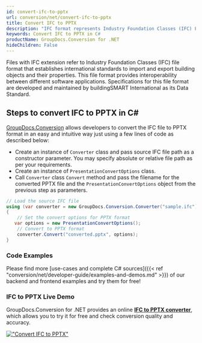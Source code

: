 ```yaml
---
id: convert-ifc-to-pptx
url: conversion/net/convert-ifc-to-pptx
title: Convert IFC to PPTX
description: "IFC format represents Industry Foundation Classes (IFC) File Format with .ifc extension. Learn how to convert IFC to PPTX file programmatically in C# language using GroupDocs.Conversion for .NET library."
keywords: Convert IFC to PPTX in C#
productName: GroupDocs.Conversion for .NET
hideChildren: False
---
```


Files with IFC extension refer to  Industry Foundation Classes (IFC) file format that establishes international standards to import and export building objects and their properties. This file format provides interoperability between different software applications. Specifications for this file format are developed and maintained by buildingSMART International as its Data Standard.

## Steps to convert IFC to PPTX in C#

[GroupDocs.Conversion](https://products.groupdocs.com/conversion/net) allows developers to convert the IFC file to PPTX format in an easy and intuitive way just using a few lines of code as described below:

* Create an instance of `Converter` class and pass source IFC file path as a constructor parameter. You may specify absolute or relative file path as per your requirements. 
* Create an instance of `PresentationConvertOptions` class.
* Call `Converter` class `Convert` method and pass the filename for the converted PPTX file and the `PresentationConvertOptions` object from the previous step as parameters.

```csharp
// Load the source IFC file
using (var converter = new GroupDocs.Conversion.Converter("sample.ifc"))
{
    // Set the convert options for PPTX format
   var options = new PresentationConvertOptions();
    // Convert to PPTX format
    converter.Convert("converted.pptx", options);
}
```

### Code Examples

Please find more [use-cases and complete C# sources]({{< ref "conversion/net/developer-guide/examples-and-demos.md" >}}) of our backend and frontend examples and try them for free!

### IFC to PPTX Live Demo

GroupDocs.Conversion for .NET provides an online [**IFC to PPTX converter**](https://products.groupdocs.app/conversion/ifc-to-pptx), which allows you to try it for free and check conversion quality and accuracy.

[!["Convert IFC to PPTX"](conversion/net/images/convert-to-pptx/convert-ifc-to-pptx.png)](https://products.groupdocs.app/conversion/ifc-to-pptx)